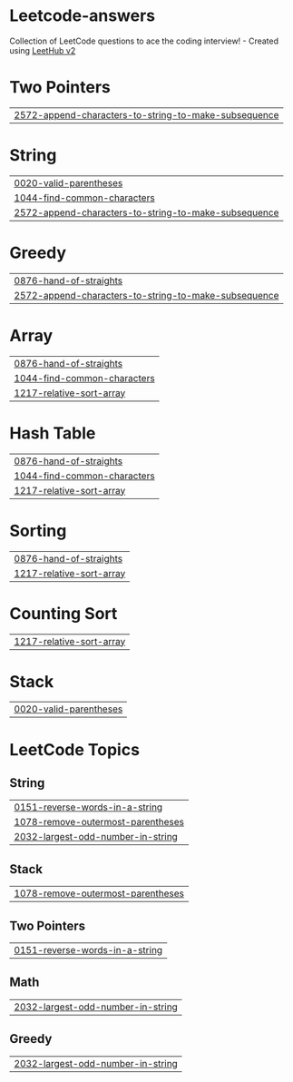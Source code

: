 # Leetcode-answers
Collection of LeetCode questions to ace the coding interview! - Created using [LeetHub v2](https://github.com/arunbhardwaj/LeetHub-2.0)


# Two Pointers
|  |
| ------- |
| [2572-append-characters-to-string-to-make-subsequence](https://github.com/vishnu-018/Leetcode-answers/tree/master/2572-append-characters-to-string-to-make-subsequence) |
# String
|  |
| ------- |
| [0020-valid-parentheses](https://github.com/vishnu-018/Leetcode-answers/tree/master/0020-valid-parentheses) |
| [1044-find-common-characters](https://github.com/vishnu-018/Leetcode-answers/tree/master/1044-find-common-characters) |
| [2572-append-characters-to-string-to-make-subsequence](https://github.com/vishnu-018/Leetcode-answers/tree/master/2572-append-characters-to-string-to-make-subsequence) |
# Greedy
|  |
| ------- |
| [0876-hand-of-straights](https://github.com/vishnu-018/Leetcode-answers/tree/master/0876-hand-of-straights) |
| [2572-append-characters-to-string-to-make-subsequence](https://github.com/vishnu-018/Leetcode-answers/tree/master/2572-append-characters-to-string-to-make-subsequence) |
# Array
|  |
| ------- |
| [0876-hand-of-straights](https://github.com/vishnu-018/Leetcode-answers/tree/master/0876-hand-of-straights) |
| [1044-find-common-characters](https://github.com/vishnu-018/Leetcode-answers/tree/master/1044-find-common-characters) |
| [1217-relative-sort-array](https://github.com/vishnu-018/Leetcode-answers/tree/master/1217-relative-sort-array) |
# Hash Table
|  |
| ------- |
| [0876-hand-of-straights](https://github.com/vishnu-018/Leetcode-answers/tree/master/0876-hand-of-straights) |
| [1044-find-common-characters](https://github.com/vishnu-018/Leetcode-answers/tree/master/1044-find-common-characters) |
| [1217-relative-sort-array](https://github.com/vishnu-018/Leetcode-answers/tree/master/1217-relative-sort-array) |
# Sorting
|  |
| ------- |
| [0876-hand-of-straights](https://github.com/vishnu-018/Leetcode-answers/tree/master/0876-hand-of-straights) |
| [1217-relative-sort-array](https://github.com/vishnu-018/Leetcode-answers/tree/master/1217-relative-sort-array) |
# Counting Sort
|  |
| ------- |
| [1217-relative-sort-array](https://github.com/vishnu-018/Leetcode-answers/tree/master/1217-relative-sort-array) |
# Stack
|  |
| ------- |
| [0020-valid-parentheses](https://github.com/vishnu-018/Leetcode-answers/tree/master/0020-valid-parentheses) |
<!---LeetCode Topics Start-->
# LeetCode Topics
## String
|  |
| ------- |
| [0151-reverse-words-in-a-string](https://github.com/vishnu-018/Leetcode-answers/tree/master/0151-reverse-words-in-a-string) |
| [1078-remove-outermost-parentheses](https://github.com/vishnu-018/Leetcode-answers/tree/master/1078-remove-outermost-parentheses) |
| [2032-largest-odd-number-in-string](https://github.com/vishnu-018/Leetcode-answers/tree/master/2032-largest-odd-number-in-string) |
## Stack
|  |
| ------- |
| [1078-remove-outermost-parentheses](https://github.com/vishnu-018/Leetcode-answers/tree/master/1078-remove-outermost-parentheses) |
## Two Pointers
|  |
| ------- |
| [0151-reverse-words-in-a-string](https://github.com/vishnu-018/Leetcode-answers/tree/master/0151-reverse-words-in-a-string) |
## Math
|  |
| ------- |
| [2032-largest-odd-number-in-string](https://github.com/vishnu-018/Leetcode-answers/tree/master/2032-largest-odd-number-in-string) |
## Greedy
|  |
| ------- |
| [2032-largest-odd-number-in-string](https://github.com/vishnu-018/Leetcode-answers/tree/master/2032-largest-odd-number-in-string) |
<!---LeetCode Topics End-->